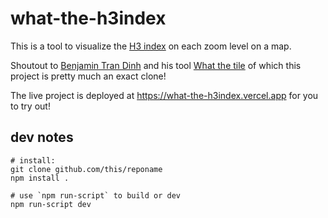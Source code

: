 # what-the-h3index

This is a tool to visualize the [H3 index](https://h3geo.org/) on each zoom level on a map.

Shoutout to [Benjamin Tran Dinh](https://github.com/benjamintd) and his tool [What the tile](https://github.com/benjamintd/what-the-tile) of which this project is pretty much an exact clone!

The live project is deployed at https://what-the-h3index.vercel.app for you to try out!


## dev notes
```
# install:
git clone github.com/this/reponame
npm install .

# use `npm run-script` to build or dev
npm run-script dev
```
